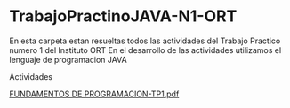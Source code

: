 # TrabajoPractinoJAVA-N1-ORT

En esta carpeta estan resueltas todos las actividades del Trabajo Practico numero 1 del Instituto ORT
En el desarrollo de las actividades utilizamos el lenguaje de programacion JAVA

Actividades

[FUNDAMENTOS DE PROGRAMACION-TP1.pdf](https://github.com/adrianmrjs/TrabajoPractinoJAVA-N1-ORT/files/8650897/FUNDAMENTOS.DE.PROGRAMACION-TP1.pdf)
